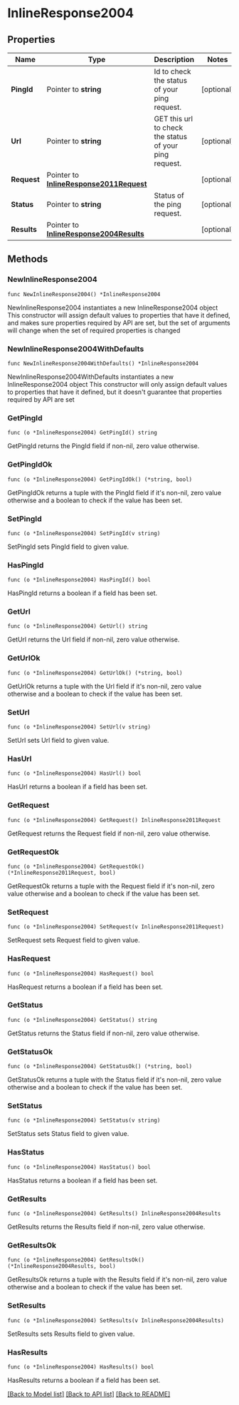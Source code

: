 # InlineResponse2004

## Properties

Name | Type | Description | Notes
------------ | ------------- | ------------- | -------------
**PingId** | Pointer to **string** | Id to check the status of your ping request. | [optional] 
**Url** | Pointer to **string** | GET this url to check the status of your ping request. | [optional] 
**Request** | Pointer to [**InlineResponse2011Request**](InlineResponse2011Request.md) |  | [optional] 
**Status** | Pointer to **string** | Status of the ping request. | [optional] 
**Results** | Pointer to [**InlineResponse2004Results**](InlineResponse2004Results.md) |  | [optional] 

## Methods

### NewInlineResponse2004

`func NewInlineResponse2004() *InlineResponse2004`

NewInlineResponse2004 instantiates a new InlineResponse2004 object
This constructor will assign default values to properties that have it defined,
and makes sure properties required by API are set, but the set of arguments
will change when the set of required properties is changed

### NewInlineResponse2004WithDefaults

`func NewInlineResponse2004WithDefaults() *InlineResponse2004`

NewInlineResponse2004WithDefaults instantiates a new InlineResponse2004 object
This constructor will only assign default values to properties that have it defined,
but it doesn't guarantee that properties required by API are set

### GetPingId

`func (o *InlineResponse2004) GetPingId() string`

GetPingId returns the PingId field if non-nil, zero value otherwise.

### GetPingIdOk

`func (o *InlineResponse2004) GetPingIdOk() (*string, bool)`

GetPingIdOk returns a tuple with the PingId field if it's non-nil, zero value otherwise
and a boolean to check if the value has been set.

### SetPingId

`func (o *InlineResponse2004) SetPingId(v string)`

SetPingId sets PingId field to given value.

### HasPingId

`func (o *InlineResponse2004) HasPingId() bool`

HasPingId returns a boolean if a field has been set.

### GetUrl

`func (o *InlineResponse2004) GetUrl() string`

GetUrl returns the Url field if non-nil, zero value otherwise.

### GetUrlOk

`func (o *InlineResponse2004) GetUrlOk() (*string, bool)`

GetUrlOk returns a tuple with the Url field if it's non-nil, zero value otherwise
and a boolean to check if the value has been set.

### SetUrl

`func (o *InlineResponse2004) SetUrl(v string)`

SetUrl sets Url field to given value.

### HasUrl

`func (o *InlineResponse2004) HasUrl() bool`

HasUrl returns a boolean if a field has been set.

### GetRequest

`func (o *InlineResponse2004) GetRequest() InlineResponse2011Request`

GetRequest returns the Request field if non-nil, zero value otherwise.

### GetRequestOk

`func (o *InlineResponse2004) GetRequestOk() (*InlineResponse2011Request, bool)`

GetRequestOk returns a tuple with the Request field if it's non-nil, zero value otherwise
and a boolean to check if the value has been set.

### SetRequest

`func (o *InlineResponse2004) SetRequest(v InlineResponse2011Request)`

SetRequest sets Request field to given value.

### HasRequest

`func (o *InlineResponse2004) HasRequest() bool`

HasRequest returns a boolean if a field has been set.

### GetStatus

`func (o *InlineResponse2004) GetStatus() string`

GetStatus returns the Status field if non-nil, zero value otherwise.

### GetStatusOk

`func (o *InlineResponse2004) GetStatusOk() (*string, bool)`

GetStatusOk returns a tuple with the Status field if it's non-nil, zero value otherwise
and a boolean to check if the value has been set.

### SetStatus

`func (o *InlineResponse2004) SetStatus(v string)`

SetStatus sets Status field to given value.

### HasStatus

`func (o *InlineResponse2004) HasStatus() bool`

HasStatus returns a boolean if a field has been set.

### GetResults

`func (o *InlineResponse2004) GetResults() InlineResponse2004Results`

GetResults returns the Results field if non-nil, zero value otherwise.

### GetResultsOk

`func (o *InlineResponse2004) GetResultsOk() (*InlineResponse2004Results, bool)`

GetResultsOk returns a tuple with the Results field if it's non-nil, zero value otherwise
and a boolean to check if the value has been set.

### SetResults

`func (o *InlineResponse2004) SetResults(v InlineResponse2004Results)`

SetResults sets Results field to given value.

### HasResults

`func (o *InlineResponse2004) HasResults() bool`

HasResults returns a boolean if a field has been set.


[[Back to Model list]](../README.md#documentation-for-models) [[Back to API list]](../README.md#documentation-for-api-endpoints) [[Back to README]](../README.md)



